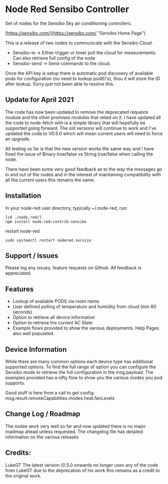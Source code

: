 # Node Red Sensibo Controller #

Set of nodes for the Sensibo Sky air conditioning controllers.

[https://sensibo.com/](https://sensibo.com/ "Sensibo Home Page")

This is a release of two nodes to communicate with the Sensibo Cloud.
- Sensibo-in -> Either trigger or timer poll the cloud for measurements.  Can also retrieve full config of the node 
- Sensibo-send ->  Send commands to the cloud.

Once the API key is setup there is automatic pod discovery of available pods for configuration (no need to lookup podID's), thou it will store the ID after lookup. Sorry just not been able to resolve this.

## Update for April 2021 ##
The code has now been updated to remove the deprecated requests module and the other promises modules that relied on it.  I have updated all the code to node-fetch with is a simple library that will hopefully be supported going forward.  The old versions will continue to work and I've updated the code to V0.5.0 which will mean current users will need to force an upgrade.

All testing so far is that the new version works the same way and I have fixed the issue of Binary true/false vs String true/false when calling the node.

There have been some very good feedback as to the way the messages go in and out of the nodes and in the interest of maintaining compatibility with all the current users this remains the same.

## Installation ##

In your node-red user directory, typically ~/.node-red, run:

```
[cd ./node.red/]
npm install node-red-contrib-sensibo
```
restart node-red
```
sudo systemctl restart nodered.service
```
## Support / Issues ##

Please log any issues, feature requests on Github.  All feedback is appreciated.  

## Features ##

- Lookup of available PODS via room name.
- User defined polling of temperature and humidity from cloud (min 60 seconds)
- Option to retrieve all device information
- Option to retrieve the current AC State
- Example flows provided to show the various deployments.  Help Pages also well populated.

## Device Information ##
While there are many common options each device type has additional supported options.  To find the full range of option you can configure the Sensibo mode to retrieve the full configuration in the msg.payload.  The examples provided has a nifty flow to show you the various modes you pod supports.  

Good stuff is here from a call to get config:  msg.result.remoteCapabilities.modes.heat.fanLevels

## Change Log / Roadmap ##
The nodes work very well so far and now updated there is no major roadmap ahead unless requested.  The changelog file has detailed information on the various releases


## Credits: ##

LukeGT
The latest version (0.5.0 onwards no longer uses any of the code from LukeGT due to the deprecation of his work this remains as a credit to the original work.  

